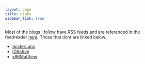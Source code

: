 ```yaml
---
layout: page
title: Links
sidebar_link: true
---
```


Most of the blogs I follow have RSS feeds and are referenced in the feedreader [here](/offsecfeed/). Those that dont are linked below.

* [SpiderLabs](https://www.trustwave.com/en-us/resources/blogs/spiderlabs-blog/)
* [IOActive](http://blog.ioactive.com/)
* [x86Matthew](https://www.x86matthew.com/)

